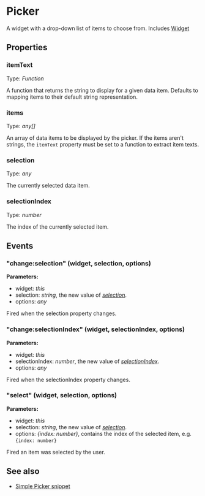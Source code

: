 ---
---
# Picker
A widget with a drop-down list of items to choose from.
Includes [Widget](Widget.md)

## Properties
### itemText
Type: *Function*

A function that returns the string to display for a given data item. Defaults to mapping items to their default string representation.
### items
Type: *any[]*

An array of data items to be displayed by the picker. If the items aren't strings, the `itemText` property must be set to a function to extract item texts.
### selection
Type: *any*

The currently selected data item.
### selectionIndex
Type: *number*

The index of the currently selected item.

## Events
### "change:selection" (widget, selection, options)

**Parameters:** 

- widget: *this*
- selection: *string*, the new value of *[selection](#selection)*.
- options: *any*

Fired when the selection property changes.

### "change:selectionIndex" (widget, selectionIndex, options)

**Parameters:** 

- widget: *this*
- selectionIndex: *number*, the new value of *[selectionIndex](#selectionindex)*.
- options: *any*

Fired when the selectionIndex property changes.

### "select" (widget, selection, options)

**Parameters:** 

- widget: *this*
- selection: *string*, the new value of *[selection](#selection)*.
- options: *{index: number}*, contains the index of the selected item, e.g. `{index: number}`

Fired an item was selected by the user.


## See also
- [Simple Picker snippet](https://github.com/eclipsesource/tabris-js/blob/master/snippets/picker/picker.js)
